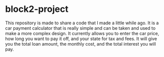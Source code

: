 # block2-project
This repository is made to share a code that I made a little while ago. It is a car payment calculator that is really simple and can be taken and used to make a more complex design. It currently allows you to enter the car price, how long you want to pay it off, and your state for tax and fees. It will give you the total loan amount, the monthly cost, and the total interest you will pay.
